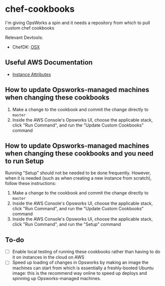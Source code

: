 # chef-cookbooks
I'm giving OpsWorks a spin and it needs a repository from which to pull custom chef cookbooks

Relevant Devtools:
 - ChefDK: [OSX](https://downloads.chef.io/chef-dk/mac/)

## Useful AWS Documentation
 - [Instance Attributes](http://docs.aws.amazon.com/opsworks/latest/userguide/attributes-json-opsworks-instance.html)

## How to update Opsworks-managed machines when changing these cookbooks

1. Make a change to the cookbook and commit the change directly to `master`
2. Inside the AWS Console's Opsworks UI, choose the applicable stack, click "Run Command", and run the "Update Custom Cookbooks" command

## How to update Opsworks-managed machines when changing these cookbooks and you need to run Setup

Running "Setup" should not be needed to be done frequently.  However, when it is needed (such as when creating a new instance from scratch), follow these instructions:
1. Make a change to the cookbook and commit the change directly to `master`
2. Inside the AWS Console's Opsworks UI, choose the applicable stack, click "Run Command", and run the "Update Custom Cookbooks" command
3. Inside the AWS Console's Opsworks UI, choose the applicable stack, click "Run Command", and run the "Setup" command

## To-do

- [ ] Enable local testing of running these cookbooks rather than having to do it on instances in the cloud on AWS
- [ ] Speed up loading of changes in Opsworks by making an image the machines can start from which is essentially a freshly-booted Ubuntu image: this is the recommend way online to speed up deploys and spinning up Opsworks-managed machines.
